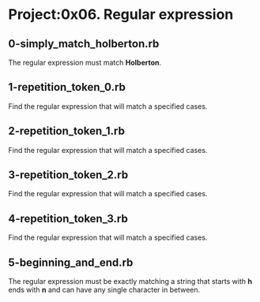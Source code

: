# Project:0x06. Regular expression

## 0-simply_match_holberton.rb

The regular expression must match **Holberton**.

## 1-repetition_token_0.rb

Find the regular expression that will match a specified cases.

## 2-repetition_token_1.rb

Find the regular expression that will match a specified cases.

## 3-repetition_token_2.rb

Find the regular expression that will match a specified cases.

## 4-repetition_token_3.rb

Find the regular expression that will match a specified cases.

## 5-beginning_and_end.rb

The regular expression must be exactly matching a string that starts with **h** ends with **n** and can have any single character in between.
